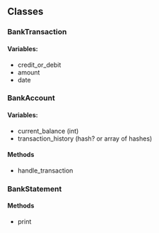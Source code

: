## Classes
### BankTransaction
#### Variables:
* credit_or_debit
* amount
* date

### BankAccount
#### Variables:
* current_balance (int)
* transaction_history (hash? or array of hashes)

#### Methods
* handle_transaction

### BankStatement

#### Methods
* print
